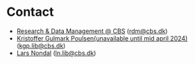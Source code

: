 # Contact 

- [Research & Data Management @ CBS](https://www.cbs.dk/en/research/cbs-research-profile/research-data-management) ([rdm@cbs.dk](mailto:rdm@cbs.dk))
- [Kristoffer Gulmark Poulsen(unavailable until mid april 2024)](https://www.cbs.dk/en/cbs/organisation/faellesadministrationen/bibliotek/staff/kgplib) ([kgp.lib@cbs.dk](mailto:kgp.lib@cbs.dk))
- [Lars Nondal](https://www.cbs.dk/en/about-cbs/organisation/shared-central-services/library/staff/lnlib) ([ln.lib@cbs.dk](mailto:ln.lib@cbs.dk))